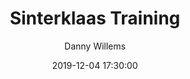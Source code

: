---
layout: album
title: Sinterklaas Training
description: Sinterklaas op bezoek bij onze jongste spelertjs.
date: 2019-12-04 17:30:00
cover: /albums/2019-12-04-Sinterklaas-Training/thumbnails/DSC_0602.jpg
author: Danny Willems
archived: true
pagination: 
  enabled: true
  images: true
  imageLayout: image
  itemsPerPage: 128
---